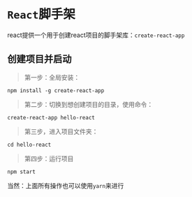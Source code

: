 # `React`脚手架

react提供一个用于创建react项目的脚手架库：`create-react-app`



## 创建项目并启动

>第一步：全局安装：

```
npm install -g create-react-app
```

>第二步：切换到想创建项目的目录，使用命令：

```
create-react-app hello-react
```

>第三步，进入项目文件夹：

```
cd hello-react
```

>第四步：运行项目

```
npm start
```

当然：上面所有操作也可以使用`yarn`来进行

